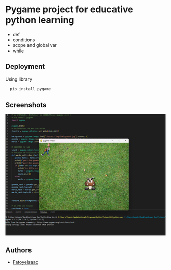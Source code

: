 
# Pygame project for educative python learning

- def
- conditions
- scope and global var
- while



## Deployment

Using library

```bash
  pip install pygame
```


## Screenshots

![App Screenshot](./assets/img/capture.jpg)


## Authors

- [FatoyeIsaac](https://www.linkedin.com/in/isaac-fatoye/)

